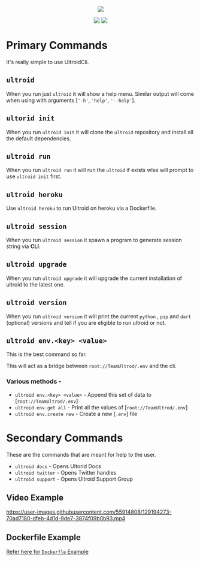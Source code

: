 <p align="center"><a href="https://github.com/BLUE-DEVIL1134/UltroidCli"><img src="https://github-readme-stats.vercel.app/api/pin?username=BLUE-DEVIL1134&show_icons=true&theme=dracula&hide_border=true&repo=UltroidCli"></a></p>

<p align="center">
<a href="https://github.com/BLUE-DEVIL1134/UltroidCli"><img src="https://hits.seeyoufarm.com/api/count/incr/badge.svg?url=https%3A%2F%2Fgithub.com%2FBLUE-DEVIL1134%2FUltroidCli%2F&count_bg=%232100FF&title_bg=%2300BBFF&icon=github.svg&icon_color=%23000000&title=Views&edge_flat=false" /></a>
<img src="https://img.shields.io/badge/Version-1.0.5-blueviolet?&logo=github&style=flat" />
</p>

# Primary Commands

It's really simple to use UltroidCli.

## `ultroid`

When you run just `ultroid` it will show a help menu.
Similar output will come when using with arguments [`'-h'`, `'help'`, `'--help'`].

## `ultorid init`

When you run `ultroid init` it will clone the `ultroid` repository and install all the default dependencies.

## `ultroid run`

When you run `ultroid run` it will run the `ultroid` if exists wlse will prompt to use `ultroid init` first.

## `ultroid heroku`

Use `ultroid heroku` to run Ultroid on heroku via a Dockerfile.

## `ultroid session`

When you run `ultroid session` it spawn a program to generate session string via **CLI**.

## `ultroid upgrade`

When you run `ultroid upgrade` it will upgrade the current installation of ultroid to the latest one.

## `ultroid version`

When you run `ultroid version` it will print the current `python` , `pip` and `dart` (optional) versions and tell if you are eligible to run ultroid or not.

## `ultroid env.<key> <value>`

This is the best command so far.

This will act as a bridge between `root://TeamUltrod/.env` and the cli.

### Various methods -

- `ultroid env.<key> <value>` - Append this set of data to [`root://TeamUltrod/.env`]
- `ultroid env.get all` - Print all the values of [`root://TeamUltrod/.env`]
- `ultroid env.create new` - Create a new [`.env`] file

# Secondary Commands

These are the commands that are meant for help to the user.

- `ultroid docs` - Opens Ultorid Docs
- `ultroid twitter` - Opens Twitter handles
- `ultroid support` - Opens Ultroid Support Group

## Video Example

<https://user-images.githubusercontent.com/55914808/129194273-70ad7180-dfeb-4d1d-9de7-3874f09b0b93.mp4>

## Dockerfile Example

[Refer here for `Dockerfle` Example](https://github.com/BLUE-DEVIL1134/UltroidCli/blob/main/docs/Dockerfile)
